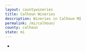 ```yaml
---
layout: countywineries
title: Calhoun Wineries
description: Wineries in Calhoun MI
permalink: /mi/calhoun/
county: calhoun
state: mi
---
```

-
